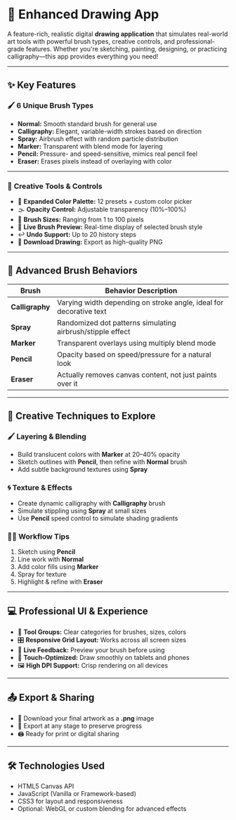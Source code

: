 # 🎨 Enhanced Drawing App

A feature-rich, realistic digital **drawing application** that simulates real-world art tools with powerful brush types, creative controls, and professional-grade features. Whether you're sketching, painting, designing, or practicing calligraphy—this app provides everything you need!

---

## ✨ Key Features

### 🖌️ **6 Unique Brush Types**

- **Normal:** Smooth standard brush for general use
- **Calligraphy:** Elegant, variable-width strokes based on direction
- **Spray:** Airbrush effect with random particle distribution
- **Marker:** Transparent with blend mode for layering
- **Pencil:** Pressure- and speed-sensitive, mimics real pencil feel
- **Eraser:** Erases pixels instead of overlaying with color

---

### 🎨 **Creative Tools & Controls**

- 🎨 **Expanded Color Palette:** 12 presets + custom color picker
- 🌫️ **Opacity Control:** Adjustable transparency (10%–100%)
- 📏 **Brush Sizes:** Ranging from 1 to 100 pixels
- 👀 **Live Brush Preview:** Real-time display of selected brush style
- ↩️ **Undo Support:** Up to 20 history steps
- 💾 **Download Drawing:** Export as high-quality PNG

---

## 🧠 Advanced Brush Behaviors

| Brush       | Behavior Description                                                |
|-------------|---------------------------------------------------------------------|
| **Calligraphy** | Varying width depending on stroke angle, ideal for decorative text |
| **Spray**        | Randomized dot patterns simulating airbrush/stipple effect         |
| **Marker**       | Transparent overlays using multiply blend mode                    |
| **Pencil**       | Opacity based on speed/pressure for a natural look               |
| **Eraser**       | Actually removes canvas content, not just paints over it          |

---

## 🎯 Creative Techniques to Explore

### 🖌️ **Layering & Blending**
- Build translucent colors with **Marker** at 20–40% opacity
- Sketch outlines with **Pencil**, then refine with **Normal** brush
- Add subtle background textures using **Spray**

### 🌀 **Texture & Effects**
- Create dynamic calligraphy with **Calligraphy** brush
- Simulate stippling using **Spray** at small sizes
- Use **Pencil** speed control to simulate shading gradients

### 🧑‍🎨 **Workflow Tips**
1. Sketch using **Pencil**
2. Line work with **Normal**
3. Add color fills using **Marker**
4. Spray for texture
5. Highlight & refine with **Eraser**

---

## 💻 Professional UI & Experience

- 📂 **Tool Groups:** Clear categories for brushes, sizes, colors
- 🎛️ **Responsive Grid Layout:** Works across all screen sizes
- 🧩 **Live Feedback:** Preview your brush before using
- 📱 **Touch-Optimized:** Draw smoothly on tablets and phones
- 🖼️ **High DPI Support:** Crisp rendering on all devices

---

## 📤 Export & Sharing

- 💾 Download your final artwork as a **.png** image
- 🔄 Export at any stage to preserve progress
- 🖨️ Ready for print or digital sharing

---



## 🛠️ Technologies Used

- HTML5 Canvas API
- JavaScript (Vanilla or Framework-based)
- CSS3 for layout and responsiveness
- Optional: WebGL or custom blending for advanced effects

